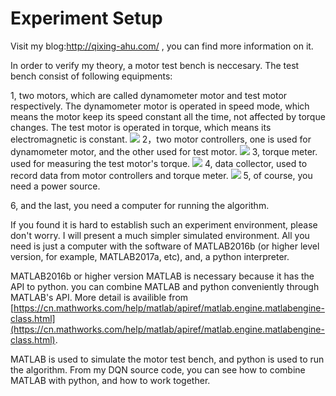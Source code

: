 # Experiment Setup #

Visit my blog:http://qixing-ahu.com/ , you can find more information on it.

In order to verify my theory, a motor test bench is neccesary. The test bench consist of following equipments:

1, two motors, which are called dynamometer motor and test motor respectively. The dynamometer motor is operated in speed mode, which means the motor keep its speed constant all the time, not affected by torque changes. The test motor is operated in torque, which means its electromagnetic is constant.
![](https://i.imgur.com/EA3v75q.jpg)
2，two motor controllers, one is used for dynamometer motor, and the other used for test motor.
![](https://i.imgur.com/gDlOFOe.jpg)
3, torque meter. used for measuring the test motor's torque.
![](https://i.imgur.com/ifU321Y.jpg)
4, data collector, used to record data from motor controllers and torque meter.
![](https://i.imgur.com/h52i8gU.jpg)
5, of course, you need a power source.

6, and the last, you need a computer for running the algorithm.

If you found it is hard to establish such an experiment environment, please don't worry. I will present a much simpler simulated environment. All you need is just a computer with the software of MATLAB2016b (or higher level version, for example, MATLAB2017a, etc), and, a python interpreter. 

 MATLAB2016b or higher version MATLAB is necessary because it has the API to python. you can combine MATLAB and python conveniently through MATLAB's API. More detail is availible from [https://cn.mathworks.com/help/matlab/apiref/matlab.engine.matlabengine-class.html](https://cn.mathworks.com/help/matlab/apiref/matlab.engine.matlabengine-class.html). 

MATLAB is used to simulate the motor test bench, and python is used to run the algorithm. From my DQN source code, you can see how to combine MATLAB with python, and how to work together.
